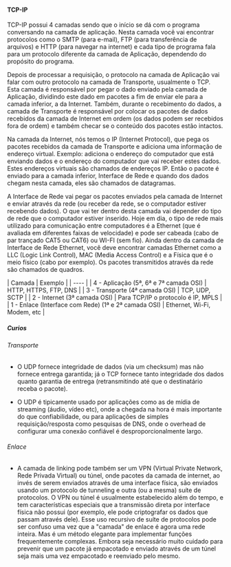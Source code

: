 #### TCP-IP

TCP-IP possui 4 camadas sendo que o início se dá com o programa conversando na camada de aplicação. Nesta camada você vai encontrar protocolos como o SMTP (para e-mail), FTP (para transferência de arquivos) e HTTP (para navegar na internet) e cada tipo de programa fala para um protocolo diferente da camada de Aplicação, dependendo do propósito do programa.

Depois de processar a requisição, o protocolo na camada de Aplicação vai falar com outro protocolo na camada de Transporte, usualmente o TCP. Esta camada é responsável por pegar o dado enviado pela camada de Aplicação, dividindo este dado em pacotes a fim de enviar ele para a camada inferior, a da Internet. Também, durante o recebimento do dados, a camada de Transporte é responsável por colocar os pacotes de dados recebidos da camada de Internet em ordem (os dados podem ser recebidos fora de ordem) e também checar se o conteúdo dos pacotes estão intactos.

Na camada da Internet, nós temos o IP (Internet Protocol), que pega os pacotes recebidos da camada de Transporte e adiciona uma informação de endereço virtual. Exemplo: adiciona o endereço do computador que está enviando dados e o endereço do computador que vai receber estes dados. Estes endereços virtuais são chamados de endereços IP. Então o pacote é enviado para a camada inferior, Interface de Rede e quando dos dados chegam nesta camada, eles são chamados de datagramas.

A Interface de Rede vai pegar os pacotes enviados pela camada de Internet e enviar através da rede (ou receber da rede, se o computador estiver recebendo dados). O que vai ter dentro desta camada vai depender do tipo de rede que o computador estiver inserido. Hoje em dia, o tipo de rede mais utilizado para comunicação entre computadores é a Ethernet (que é avaliada em diferentes faixas de velocidade) e pode ser cabeada (cabo de par trançado CAT5 ou CAT6) ou WI-FI (sem fio). Ainda dentro da camada de Interface de Rede Ethernet, você deve encontrar camadas Ethernet como a LLC (Logic Link Control), MAC (Media Access Control) e a Física que é o meio físico (cabo por exemplo). Os pacotes transmitidos através da rede são chamados de quadros.

| Camada | Exemplo |
| ---- |
| 4 - Aplicação (5ª, 6ª e 7ª camada OSI) |	HTTP, HTTPS, FTP, DNS |
| 3 - Transporte (4ª camada OSI) |	TCP, UDP, SCTP |
| 2 - Internet (3ª camada OSI) |	Para TCP/IP o protocolo é IP, MPLS |
| 1 - Enlace (Interface com Rede) (1ª e 2ª camada OSI) |	Ethernet, Wi-Fi, Modem, etc |

##### Curios

###### Transporte

- O UDP fornece integridade de dados (via um checksum) mas não fornece entrega garantida; já o TCP fornece tanto integridade dos dados quanto garantia de entrega (retransmitindo até que o destinatário receba o pacote).

- O UDP é tipicamente usado por aplicações como as de mídia de streaming (áudio, vídeo etc), onde a chegada na hora é mais importante do que confiabilidade, ou para aplicações de simples requisição/resposta como pesquisas de DNS, onde o overhead de configurar uma conexão confiável é desproporcionalmente largo.

###### Enlace

- A camada de linking pode também ser um VPN (Virtual Private Network, Rede Privada Virtual) ou túnel, onde pacotes da camada de internet, ao invés de serem enviados através de uma interface física, são enviados usando um protocolo de tunneling e outra (ou a mesma) suíte de protocolos. O VPN ou túnel é usualmente estabelecido além do tempo, e tem características especiais que a transmissão direta por interface física não possui (por exemplo, ele pode criptografar os dados que passam através dele). Esse uso recursivo de suíte de protocolos pode ser confuso uma vez que a "camada" de enlace é agora uma rede inteira. Mas é um método elegante para implementar funções frequentemente complexas. Embora seja necessário muito cuidado para prevenir que um pacote já empacotado e enviado através de um túnel seja mais uma vez empacotado e reenviado pelo mesmo.
